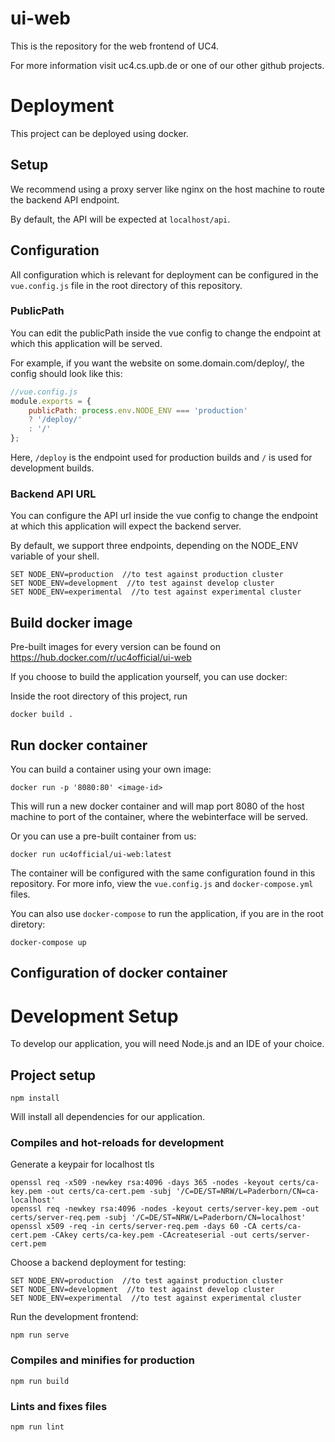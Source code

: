 # ui-web
This is the repository for the web frontend of UC4.

For more information visit uc4.cs.upb.de or one of our other github projects.

# Deployment
This project can be deployed using docker.

## Setup
We recommend using a proxy server like nginx on the host machine to route the backend API endpoint. 

By default, the API will be expected at `localhost/api`.

## Configuration
All configuration which is relevant for deployment can be configured in the `vue.config.js` file in the root directory of this repository.

### PublicPath
You can edit the publicPath inside the vue config to change the endpoint at which this application will be served.

For example, if you want the website on some.domain.com/deploy/, the config should look like this:
```js
//vue.config.js
module.exports = {
    publicPath: process.env.NODE_ENV === 'production'
    ? '/deploy/'
    : '/'
};
```
Here, `/deploy` is the endpoint used for production builds and `/` is used for development builds.
### Backend API URL
You can configure the API url inside the vue config to change the endpoint at which this application will expect the backend server.

By default, we support three endpoints, depending on the NODE_ENV variable of your shell. 
```
SET NODE_ENV=production  //to test against production cluster
SET NODE_ENV=development  //to test against develop cluster
SET NODE_ENV=experimental  //to test against experimental cluster
```
## Build docker image
Pre-built images for every version can be found on https://hub.docker.com/r/uc4official/ui-web

If you choose to build the application yourself, you can use docker:

Inside the root directory of this project, run

`docker build .` 

## Run docker container
You can build a container using your own image:

`docker run -p '8080:80' <image-id>`

This will run a new docker container and will map port 8080 of the host machine to port of the container, where the webinterface will be served.


Or you can use a pre-built container from us:

`docker run uc4official/ui-web:latest`

The container will be configured with the same configuration found in this repository. For more info, view the `vue.config.js` and `docker-compose.yml` files.

You can also use `docker-compose` to run the application, if you are in the root diretory:

`docker-compose up`

## Configuration of docker container


# Development Setup

To develop our application, you will need Node.js and an IDE of your choice.

## Project setup
```
npm install
```
Will install all dependencies for our application.
### Compiles and hot-reloads for development
Generate a keypair for localhost tls
```
openssl req -x509 -newkey rsa:4096 -days 365 -nodes -keyout certs/ca-key.pem -out certs/ca-cert.pem -subj '/C=DE/ST=NRW/L=Paderborn/CN=ca-localhost'
openssl req -newkey rsa:4096 -nodes -keyout certs/server-key.pem -out certs/server-req.pem -subj '/C=DE/ST=NRW/L=Paderborn/CN=localhost'
openssl x509 -req -in certs/server-req.pem -days 60 -CA certs/ca-cert.pem -CAkey certs/ca-key.pem -CAcreateserial -out certs/server-cert.pem
```
Choose a backend deployment for testing:
```
SET NODE_ENV=production  //to test against production cluster
SET NODE_ENV=development  //to test against develop cluster
SET NODE_ENV=experimental  //to test against experimental cluster
```
Run the development frontend:
```
npm run serve
```

### Compiles and minifies for production
```
npm run build
```

### Lints and fixes files
```
npm run lint
```